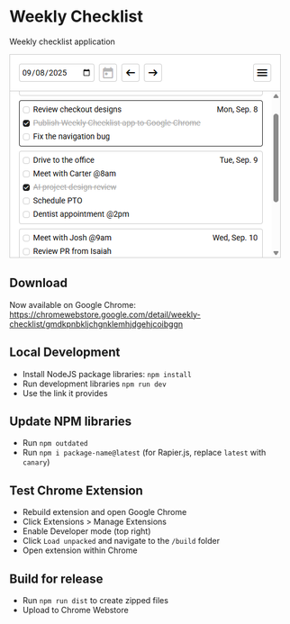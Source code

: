 # Weekly Checklist

Weekly checklist application

![Weekly Checklist Screenshot](files/png/screenshot.png)

## Download

Now available on Google Chrome:
https://chromewebstore.google.com/detail/weekly-checklist/gmdkpnbkljchgnklemhjdgehjcoibggn

## Local Development

- Install NodeJS package libraries: `npm install`
- Run development libraries `npm run dev`
- Use the link it provides

## Update NPM libraries

- Run `npm outdated`
- Run `npm i package-name@latest` (for Rapier.js, replace `latest` with `canary`)

## Test Chrome Extension

- Rebuild extension and open Google Chrome
- Click Extensions > Manage Extensions
- Enable Developer mode (top right)
- Click `Load unpacked` and navigate to the `/build` folder
- Open extension within Chrome

## Build for release

- Run `npm run dist` to create zipped files
- Upload to Chrome Webstore